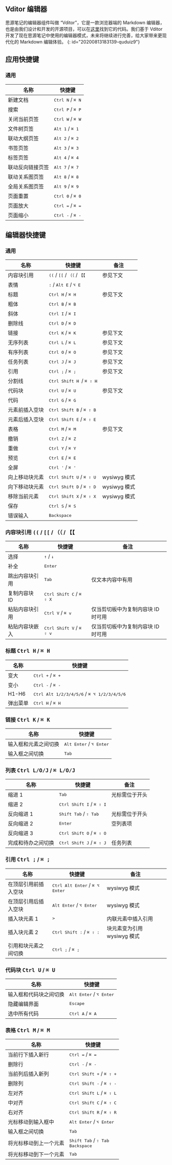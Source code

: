 ## Vditor 编辑器

思源笔记的编辑器组件叫做 “Vditor”，它是一款浏览器端的 Markdown 编辑器，也是由我们设计和开发的开源项目，可以在[这里](https://github.com/Vanessa219/vditor)找到它的代码。我们基于 Vditor 开发了现在思源笔记中使用的编辑器模式，未来将继续进行完善，给大家带来更现代化的 Markdown 编辑体验。
{: id="20200813183139-quduiz9"}

## 应用快捷键

### 通用

| 名称 | 快捷键 |
| - | - |
| 新建文档 | <kbd>Ctrl N</kbd> / <kbd>⌘ N</kbd> |
| 搜索 | <kbd>Ctrl P</kbd> / <kbd>⌘ P</kbd> |
| 关闭当前页签 | <kbd>Ctrl W</kbd> / <kbd>⌘ W</kbd> |
| 文件树页签 | <kbd>Alt 1</kbd> / <kbd>⌘ 1</kbd> |
| 联动大纲页签 | <kbd>Alt 2</kbd> / <kbd>⌘ 2</kbd> |
| 书签页签 | <kbd>Alt 3</kbd> / <kbd>⌘ 3</kbd> |
| 标签页签 | <kbd>Alt 4</kbd> / <kbd>⌘ 4</kbd> |
| 联动反向链接页签 | <kbd>Alt 7</kbd> / <kbd>⌘ 7</kbd> |
| 联动关系图页签 | <kbd>Alt 8</kbd> / <kbd>⌘ 8</kbd> |
| 全局关系图页签 | <kbd>Alt 9</kbd> / <kbd>⌘ 9</kbd> |
| 页面重置 | <kbd>Ctrl 0</kbd> / <kbd>⌘ 0</kbd> |
| 页面放大 | <kbd>Ctrl =</kbd> / <kbd>⌘ =</kbd> |
| 页面缩小 | <kbd>Ctrl -</kbd> / <kbd>⌘ -</kbd> |


## 编辑器快捷键

### 通用

| 名称 | 快捷键 | 备注 |
| - | - | - |
| 内容块引用 | <kbd>((</kbd> / <kbd>[[</kbd> / <kbd>（（</kbd> / <kbd>【【</kbd> | 参见下文 |
| 表情 | <kbd>:</kbd> / <kbd>Alt E</kbd> / <kbd>⌥ E</kbd> |   |
| 标题 | <kbd>Ctrl H</kbd> / <kbd>⌘ H</kbd> | 参见下文 |
| 粗体 | <kbd>Ctrl B</kbd> / <kbd>⌘ B</kbd> |   |
| 斜体 | <kbd>Ctrl I</kbd> / <kbd>⌘ I</kbd> |   |
| 删除线 | <kbd>Ctrl D</kbd> / <kbd>⌘ D</kbd> |   |
| 链接 | <kbd>Ctrl K</kbd> / <kbd>⌘ K</kbd> | 参见下文 |
| 无序列表 | <kbd>Ctrl L</kbd> / <kbd>⌘ L</kbd> | 参见下文 |
| 有序列表 | <kbd>Ctrl O</kbd> / <kbd>⌘ O</kbd> | 参见下文 |
| 任务列表 | <kbd>Ctrl J</kbd> / <kbd>⌘ J</kbd> | 参见下文 |
| 引用 | <kbd>Ctrl ;</kbd> / <kbd>⌘ ;</kbd> | 参见下文 |
| 分割线 | <kbd>Ctrl Shift H </kbd> / <kbd>⌘ ⇧ H</kbd> |   |
| 代码块 | <kbd>Ctrl U</kbd> / <kbd>⌘ U</kbd> | 参见下文 |
| 代码 | <kbd>Ctrl G</kbd> / <kbd>⌘ G</kbd> |   |
| 元素前插入空块 | <kbd>Ctrl Shift B</kbd> / <kbd>⌘ ⇧ B</kbd> |   |
| 元素后插入空块 | <kbd>Ctrl Shift E</kbd> / <kbd>⌘ ⇧ E</kbd> |   |
| 表格 | <kbd>Ctrl M</kbd> / <kbd>⌘ M</kbd> | 参见下文 |
| 撤销 | <kbd>Ctrl Z</kbd> / <kbd>⌘ Z</kbd> |   |
| 重做 | <kbd>Ctrl Y</kbd> / <kbd>⌘ Y</kbd> |   |
| 预览 | <kbd>Ctrl E</kbd> / <kbd>⌘ E</kbd> |   |
| 全屏 | <kbd>Ctrl '</kbd> / <kbd>⌘ '</kbd> |   |
| 向上移动块元素 | <kbd>Ctrl Shift U</kbd> / <kbd>⌘ ⇧ U</kbd> | wysiwyg 模式 |
| 向下移动块元素 | <kbd>Ctrl Shift D</kbd> / <kbd>⌘ ⇧ D</kbd> | wysiwyg 模式 |
| 移除当前元素 | <kbd>Ctrl Shift X</kbd> / <kbd>⌘ ⇧ X</kbd> | wysiwyg 模式 |
| 保存 | <kbd>Ctrl S</kbd> / <kbd>⌘ S</kbd> |   |
| 错误输入 | <kbd>Backspace</kbd> |   |

### 内容块引用 <kbd>((</kbd> / <kbd>[[</kbd> / <kbd>（（</kbd> / <kbd>【【</kbd>

| 名称 | 快捷键 | 备注 |
| - | - | - |
| 选择 | <kbd>↑</kbd> / <kbd>↓</kbd> |   |
| 补全 | <kbd>Enter</kbd> |   |
| 跳出内容块引用 | <kbd>Tab</kbd> | 仅文本内容中有用 |
| 复制内容块 ID | <kbd>Ctrl Shift C</kbd> / <kbd>⌘ ⇧ X</kbd> |   |
| 粘贴内容块引用 | <kbd>Ctrl V</kbd> / <kbd>⌘ v</kbd> | 仅当剪切板中为复制内容块 ID 时可用 |
| 粘贴内容块嵌入 | <kbd>Ctrl Shift V</kbd> / <kbd>⌘ ⇧ v</kbd> | 仅当剪切板中为复制内容块 ID 时可用 |

### 标题 <kbd>Ctrl H</kbd> / <kbd>⌘ H</kbd>

| 名称 | 快捷键 |
| - | - |
| 变大 | <kbd>Ctrl +</kbd> / <kbd>⌘ +</kbd> |
| 变小 | <kbd>Ctrl -</kbd> / <kbd>⌘ -</kbd> |
| H1-H6 | <kbd>Ctrl Alt 1/2/3/4/5/6</kbd> / <kbd>⌘ ⌥ 1/2/3/4/5/6</kbd> |
| 弹出菜单 | <kbd>Ctrl H</kbd> / <kbd>⌘ H</kbd> |

### 链接 <kbd>Ctrl K</kbd> / <kbd>⌘ K</kbd>

| 名称 | 快捷键 |
| - | - |
| 输入框和元素之间切换 | <kbd>Alt Enter</kbd> / <kbd>⌥ Enter</kbd> |
| 输入框之间切换 | <kbd>Tab</kbd> |

### 列表 <kbd>Ctrl L/O/J</kbd> / <kbd>⌘ L/O/J</kbd>

| 名称 | 快捷键 | 备注 |
| - | - | - |
| 缩进 1 | <kbd>Tab</kbd> | 光标需位于开头 |
| 缩进 2 | <kbd>Ctrl Shift I</kbd> / <kbd>⌘ ⇧ I</kbd> |   |
| 反向缩进 1 | <kbd>Shift Tab</kbd> / <kbd>⇧ Tab</kbd> | 光标需位于开头 |
| 反向缩进 2 | <kbd>Enter</kbd> | 空列表项 |
| 反向缩进 3 | <kbd>Ctrl Shift O</kbd> / <kbd>⌘ ⇧ O</kbd> |   |
| 完成和待办之间切换 | <kbd>Ctrl Shift J</kbd> / <kbd>⌘ ⇧ J</kbd> | 任务列表 |

### 引用 <kbd>Ctrl ;</kbd> / <kbd>⌘ ;</kbd>

| 名称 | 快捷键 | 备注 |
| - | - | - |
| 在顶层引用前插入空块 | <kbd>Ctrl Alt Enter</kbd> / <kbd>⌘ ⌥ Enter</kbd> | wysiwyg 模式 |
| 在顶层引用后插入空块 | <kbd>Alt Enter</kbd> / <kbd>⌥ Enter</kbd> | wysiwyg 模式 |
| 插入块元素 1 | <kbd>></kbd> | 内联元素中插入引用 |
| 插入块元素 2 | <kbd>Ctrl Shift :</kbd> / <kbd>⌘ ⇧ :</kbd> | 块元素变为引用 wysiwyg 模式 |
| 引用和块元素之间切换 | <kbd>Ctrl ;</kbd> / <kbd>⌘ ;</kbd> |   |

### 代码块 <kbd>Ctrl U</kbd> / <kbd>⌘ U</kbd>

| 名称 | 快捷键 |
| - | - |
| 输入框和代码块之间切换 | <kbd>Alt Enter</kbd> / <kbd>⌥ Enter</kbd> |
| 隐藏编辑界面 | <kbd>Escape</kbd> |
| 选中所有代码 | <kbd>Ctrl A</kbd> / <kbd>⌘ A</kbd> |

### 表格 <kbd>Ctrl M</kbd> / <kbd>⌘ M</kbd>

| 名称 | 快捷键 |
| - | - |
| 当前行下插入新行 | <kbd>Ctrl =</kbd> / <kbd>⌘ =</kbd> |
| 删除行 | <kbd>Ctrl -</kbd> / <kbd>⌘ -</kbd> |
| 当前列后插入新列 | <kbd>Ctrl Shift +</kbd> / <kbd>⌘ ⇧ +</kbd> |
| 删除列 | <kbd>Ctrl Shift -</kbd> / <kbd>⌘ ⇧ -</kbd> |
| 左对齐 | <kbd>Ctrl Shift L</kbd> / <kbd>⌘ ⇧ L</kbd> |
| 中对齐 | <kbd>Ctrl Shift C</kbd> / <kbd>⌘ ⇧ C</kbd> |
| 右对齐 | <kbd>Ctrl Shift R</kbd> / <kbd>⌘ ⇧ R</kbd> |
| 光标移动到输入框中 | <kbd>Alt Enter</kbd> / <kbd>⌥ Enter</kbd> |
| 输入框之间切换 | <kbd>Tab</kbd> |
| 将光标移动到上一个元素 | <kbd>Shift Tab</kbd> / <kbd>⇧ Tab</kbd><br /><kbd>Backspace</kbd> |
| 将光标移动到下一个元素 | <kbd>Tab</kbd> |
